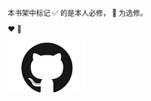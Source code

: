 本书架中标记 :white_check_mark: 的是本人必修， :yellow_heart: 为选修。

:heart:
:yellow_heart:

![g2](images/g2.png)

